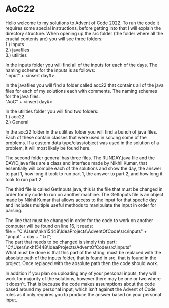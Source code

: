 # AoC22
Hello welcome to my solutions to Advent of Code 2022. To run the code it requires some special instructions, before getting into that I will explain the directory structure.
When opening up the src folder (the folder where all the crucial contents are) you will see three folders:  
1.) inputs  
2.) javafiles  
3.) utilities  

In the inputs folder you will find all of the inputs for each of the days. The naming scheme for the inputs is as follows:  
"input" + <insert day#>  

In the javafiles you will find a folder called aoc22 that contains all of the java files for each of my solutions each with comments. The naming schemes for the java files:  
"AoC" + <insert day#>  

In the utilities folder you will find two folders:  
1.) aoc22  
2.) General  

In the aoc22 folder in the utilities folder you will find a bunch of java files. Each of these contain classes that were used in solving some of the problems. If a custom data type/class/object was used in the solution of a problem, it will most likely be found here.  

The second folder general has three files. The RUNDAY.java file and the DAYID.java files are a class and interface made by Nikhil Kumar, that essentially will compile each of the solutions and show the day, the answer to part 1, how long it took to run part 1, the answer to part 2, and how long it took to run part 2.  

The third file is called GetInputs.java, this is the file that must be changed in order for my code to run on another machine. The GetInputs file is an object made by Nikhil Kumar that allows access to the input for that specfic day and includes multiple useful methods to manipulate the input in order for parsing.  

The line that must be changed in order for the code to work on another computer will be found on line 16, it reads:  
file =  "C:\\Users\\nkh15448\\IdeaProjects\\AdventOfCode\\src\\inputs" + "\\input" + day + ".txt";  
The part that needs to be changed is simply this part:  
 "C:\\Users\\nkh15448\\IdeaProjects\\AdventOfCode\\src\\inputs"  
 What must be done is that this part of the string, must be replaced with the absolute path of the inputs folder, that is found in src, that is found in the project. Once replaced with the absolute path then the code should work.  
 
 In addition if you plan on uploading any of your personal inputs, they will work for majority of the solutions, however there may be one or two where it doesn't. That is because the code makes assumptions about the code based around my personal input, which isn't against the Advent of Code rules as it only requires you to produce the answer based on your personal input.  
 

      
